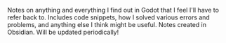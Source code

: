 Notes on anything and everything I find out in Godot that I feel I'll have to refer back to.
Includes code snippets, how I solved various errors and problems, and anything else I think might be useful.
Notes created in Obsidian.
Will be updated periodically!